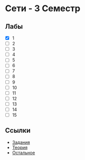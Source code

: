 # Сети - 3 Семестр

## Лабы

- [x] 1
- [ ] 2
- [ ] 3
- [ ] 4
- [ ] 5
- [ ] 6
- [ ] 7
- [ ] 8
- [ ] 9
- [ ] 10
- [ ] 11
- [ ] 12
- [ ] 13
- [ ] 14
- [ ] 15

## Ссылки

- [Задания](https://drive.google.com/drive/folders/1mW2CkFe2FoG6Vb-I5vilM10NMyMB2Gyo)
- [Теория](http://netacad.info/data/2)
- [Остальное](https://drive.google.com/drive/folders/1phzom_tjsATUtxEn_J9OXcEEHiPfywmj)

